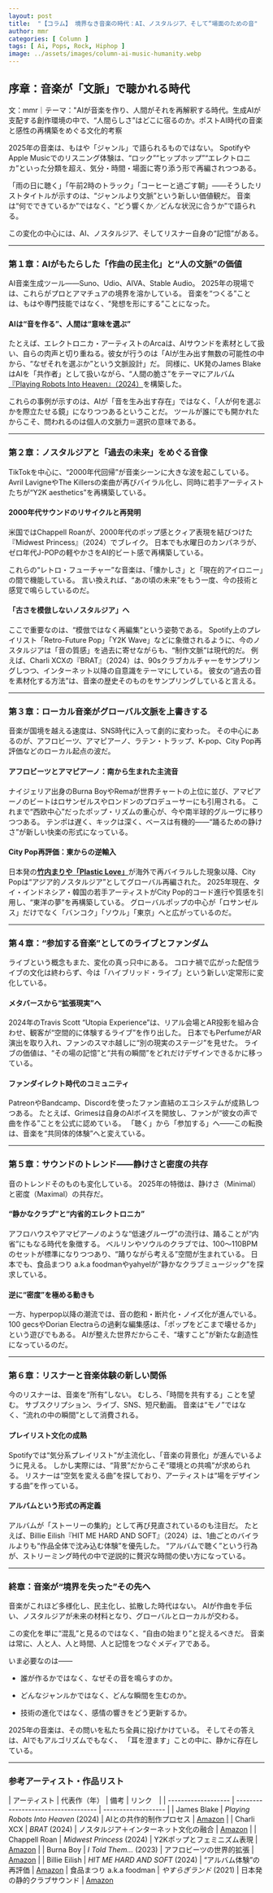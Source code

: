 ```yaml
---
layout: post
title:  "【コラム】 境界なき音楽の時代：AI、ノスタルジア、そして“場面のための音"
author: mmr
categories: [ Column ]
tags: [ Ai, Pops, Rock, Hiphop ]
image: ../assets/images/column-ai-music-humanity.webp
---
```


## 序章：音楽が「文脈」で聴かれる時代


文：mmr｜テーマ："AIが音楽を作り、人間がそれを再解釈する時代。生成AIが支配する創作環境の中で、“人間らしさ”はどこに宿るのか。ポストAI時代の音楽と感性の再構築をめぐる文化的考察

2025年の音楽は、もはや「ジャンル」で語られるものではない。
SpotifyやApple Musicでのリスニング体験は、“ロック”“ヒップホップ”“エレクトロニカ”といった分類を超え、気分・時間・場面に寄り添う形で再編されつつある。

「雨の日に聴く」「午前2時のトラック」「コーヒーと過ごす朝」――そうしたリストタイトルが示すのは、“ジャンルより文脈”という新しい価値観だ。
音楽は“何でできているか”ではなく、“どう響くか／どんな状況に合うか”で語られる。

この変化の中心には、AI、ノスタルジア、そしてリスナー自身の“記憶”がある。

---

<style type="text/css">

table, td, th {
border: 2px #111 solid;
width: auto;
padding: 10px; 
}
th {
background-color: #111;
color: #fff;
}
</style>


### 第１章：AIがもたらした「作曲の民主化」と“人の文脈”の価値

AI音楽生成ツール――Suno、Udio、AIVA、Stable Audio。
2025年の現場では、これらがプロとアマチュアの境界を溶かしている。
音楽を“つくる”ことは、もはや専門技能ではなく、“発想を形にする”ことになった。

#### AIは“音を作る”、人間は“意味を選ぶ”

たとえば、エレクトロニカ・アーティストのArcaは、AIサウンドを素材として扱い、自らの肉声と切り重ねる。彼女が行うのは「AIが生み出す無数の可能性の中から、“なぜそれを選ぶか”という文脈設計」だ。
同様に、UK発のJames BlakeはAIを「共作者」として扱いながら、“人間の脆さ”をテーマにアルバム[『Playing Robots Into Heaven』（2024）](https://amzn.to/3L1hE6D)を構築した。

これらの事例が示すのは、AIが「音を生み出す存在」ではなく、「人が何を選ぶかを際立たせる鏡」になりつつあるということだ。
ツールが誰にでも開かれたからこそ、問われるのは個人の文脈力＝選択の意味である。

---

### 第２章：ノスタルジアと「過去の未来」をめぐる音像

TikTokを中心に、“2000年代回帰”が音楽シーンに大きな波を起こしている。
Avril LavigneやThe Killersの楽曲が再びバイラル化し、同時に若手アーティストたちが“Y2K aesthetics”を再構築している。

#### 2000年代サウンドのリサイクルと再発明

米国ではChappell Roanが、2000年代のポップ感とクィア表現を結びつけた『Midwest Princess』（2024）でブレイク。
日本でも水曜日のカンパネラが、ゼロ年代J-POPの軽やかさをAI的ビート感で再構築している。

これらの“レトロ・フューチャー”な音楽は、「懐かしさ」と「現在的アイロニー」の間で機能している。
言い換えれば、“あの頃の未来”をもう一度、今の技術と感覚で鳴らしているのだ。

#### 「古さを模倣しないノスタルジア」へ

ここで重要なのは、“模倣ではなく再編集”という姿勢である。
Spotify上のプレイリスト「Retro-Future Pop」「Y2K Wave」などに象徴されるように、今のノスタルジアは「音の質感」を過去に寄せながらも、“制作文脈”は現代的だ。
例えば、Charli XCXの『BRAT』（2024）は、90sクラブカルチャーをサンプリングしつつ、インターネット以降の自意識をテーマにしている。
彼女の“過去の音を素材化する方法”は、音楽の歴史そのものをサンプリングしていると言える。

---

### 第３章：ローカル音楽がグローバル文脈を上書きする

音楽が国境を越える速度は、SNS時代に入って劇的に変わった。
その中心にあるのが、アフロビーツ、アマピアーノ、ラテン・トラップ、K-pop、City Pop再評価などのローカル起点の波だ。

#### アフロビーツとアマピアーノ：南から生まれた主流音

ナイジェリア出身のBurna BoyやRemaが世界チャートの上位に並び、アマピアーノのビートはロサンゼルスやロンドンのプロデューサーにも引用される。
これまで“西欧中心”だったポップ・リズムの重心が、今や南半球的グルーヴに移りつつある。
テンポは遅く、キックは深く、ベースは有機的――“踊るための静けさ”が新しい快楽の形式になっている。

#### City Pop再評価：東からの逆輸入

日本発の[**竹内まりや「Plastic Love」**](https://amzn.to/3J6YPhZ)が海外で再バイラルした現象以降、City Popは“アジア的ノスタルジア”としてグローバル再編された。
2025年現在、タイ・インドネシア・韓国の若手アーティストがCity Pop的コード進行や質感を引用し、“東洋の夢”を再構築している。
グローバルポップの中心が「ロサンゼルス」だけでなく「バンコク」「ソウル」「東京」へと広がっているのだ。

---

### 第４章：“参加する音楽”としてのライブとファンダム

ライブという概念もまた、変化の真っ只中にある。
コロナ禍で広がった配信ライブの文化は終わらず、今は「ハイブリッド・ライブ」という新しい定常形に変化している。

#### メタバースから“拡張現実”へ

2024年のTravis Scott “Utopia Experience”は、リアル会場とAR投影を組み合わせ、観客が“空間的に体験するライブ”を作り出した。
日本でもPerfumeがAR演出を取り入れ、ファンのスマホ越しに“別の現実のステージ”を見せた。
ライブの価値は、“その場の記憶”と“共有の瞬間”をどれだけデザインできるかに移っている。

#### ファンダイレクト時代のコミュニティ

PatreonやBandcamp、Discordを使ったファン直結のエコシステムが成熟しつつある。
たとえば、Grimesは自身のAIボイスを開放し、ファンが“彼女の声で曲を作る”ことを公式に認めている。
「聴く」から「参加する」へ――この転換は、音楽を“共同体的体験”へと変えている。

---

### 第５章：サウンドのトレンド――静けさと密度の共存

音のトレンドそのものも変化している。
2025年の特徴は、静けさ（Minimal）と密度（Maximal）の共存だ。

#### “静かなクラブ”と“内省的エレクトロニカ”

アフロハウスやアマピアーノのような“低速グルーヴ”の流行は、踊ることが“内省”にもなる時代を象徴する。
ベルリンやソウルのクラブでは、100〜110BPMのセットが標準になりつつあり、“踊りながら考える”空間が生まれている。
日本でも、食品まつり a.k.a foodmanやyahyelが“静かなクラブミュージック”を探求している。

#### 逆に“密度”を極める動きも

一方、hyperpop以降の潮流では、音の飽和・断片化・ノイズ化が進んでいる。
100 gecsやDorian Electraらの過剰な編集感は、「ポップをどこまで壊せるか」という遊びでもある。
AIが整えた世界だからこそ、“壊すこと”が新たな創造性になっているのだ。

---

### 第６章：リスナーと音楽体験の新しい関係

今のリスナーは、音楽を“所有”しない。
むしろ、「時間を共有する」ことを望む。
サブスクリプション、ライブ、SNS、短尺動画。
音楽は“モノ”ではなく、“流れの中の瞬間”として消費される。

#### プレイリスト文化の成熟

Spotifyでは“気分系プレイリスト”が主流化し、「音楽の背景化」が進んでいるように見える。
しかし実際には、“背景”だからこそ“環境との共鳴”が求められる。
リスナーは“空気を変える曲”を探しており、アーティストは“場をデザインする曲”を作っている。

#### アルバムという形式の再定義

アルバムが「ストーリーの集約」として再び見直されているのも注目だ。
たとえば、Billie Eilish『HIT ME HARD AND SOFT』（2024）は、1曲ごとのバイラルよりも“作品全体で沈み込む体験”を優先した。
“アルバムで聴く”という行為が、ストリーミング時代の中で逆説的に贅沢な時間の使い方になっている。

---

### 終章：音楽が“境界を失った”その先へ

音楽がこれほど多様化し、民主化し、拡散した時代はない。
AIが作曲を手伝い、ノスタルジアが未来の材料となり、グローバルとローカルが交わる。

この変化を単に“混乱”と見るのではなく、“自由の始まり”と捉えるべきだ。
音楽は常に、人と人、人と時間、人と記憶をつなぐメディアである。

いま必要なのは――

- 誰が作るかではなく、なぜその音を鳴らすのか。

- どんなジャンルかではなく、どんな瞬間を生むのか。

- 技術の進化ではなく、感情の響きをどう更新するか。

2025年の音楽は、その問いを私たち全員に投げかけている。
そしてその答えは、AIでもアルゴリズムでもなく、
「耳を澄ます」ことの中に、静かに存在している。

---

### 参考アーティスト・作品リスト

| アーティスト              | 代表作（年）                              | 備考                  | リンク　|
| ------------------- | ----------------------------------- | ------------------- |
| James Blake         | *Playing Robots Into Heaven* (2024) | AIとの共作的制作プロセス       | [Amazon](https://amzn.to/3L1hE6D) |
| Charli XCX          | *BRAT* (2024)                       | ノスタルジア＋インターネット文化の融合 | [Amazon](https://amzn.to/4nlF6Jt) |
| Chappell Roan       | *Midwest Princess* (2024)           | Y2Kポップとフェミニズム表現     | [Amazon](https://amzn.to/4njo1Q5) |
| Burna Boy           | *I Told Them...* (2023)             | アフロビーツの世界的拡張        | [Amazon](https://amzn.to/4niVVVn) |
| Billie Eilish       | *HIT ME HARD AND SOFT* (2024)       | “アルバム体験”の再評価        | [Amazon](https://amzn.to/4ouVbx9)
| 食品まつり a.k.a foodman | *やすらぎランド* (2021)         | 日本発の静的クラブサウンド       | [Amazon](https://amzn.to/4ql8GkN)

